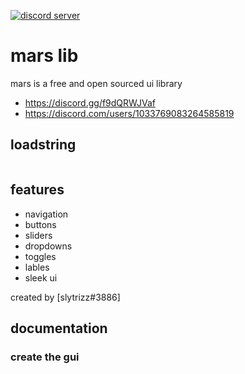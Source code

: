 [![discord server](https://cdn.discordapp.com/attachments/1051619108690599936/1052648445376204810/background.png)](https://discord.gg/f9dQRWJVaf)

# mars lib

mars is a free and open sourced ui library

- https://discord.gg/f9dQRWJVaf
- https://discord.com/users/1033769083264585819

## loadstring
```lua
```

## features
- navigation
- buttons
- sliders
- dropdowns
- toggles
- lables
- sleek ui

created by [slytrizz#3886]

## documentation

### create the gui
```lua
```
